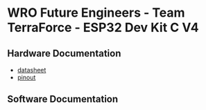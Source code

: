 # WRO Future Engineers - Team TerraForce - ESP32 Dev Kit C V4

## Hardware Documentation
* [datasheet](/doc/datasheets/ESP32-WROOM-32_datasheet.pdf)
* [pinout](/doc/pinouts/ESP32_Dev_Kit_C_V4_pinout.png)

## Software Documentation
